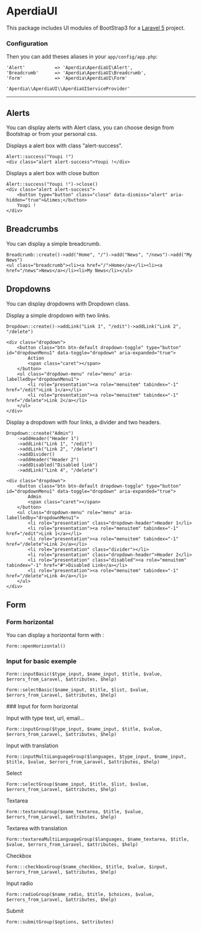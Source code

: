 # AperdiaUI

This package includes UI modules of BootStrap3 for a [Laravel 5](http://www.laravel.com) project.

### Configuration

Then you can add theses aliases in your `app/config/app.php`:

    'Alert'           => 'Aperdia\AperdiaUI\Alert',
    'Breadcrumb'      => 'Aperdia\AperdiaUI\Breadcrumb',
    'Form'            => 'Aperdia\AperdiaUI\Form'

    'Aperdia\\AperdiaUI\\AperdiaUIServiceProvider'

---

## Alerts

You can display alerts with Alert class, you can choose design from Bootstrap or from your personal css.

Displays a alert box with class "alert-success".

    Alert::success("Youpi !")
    <div class="alert alert-success">Youpi !</div>

Displays a alert box with close button

    Alert::success("Youpi !")->close()
    <div class="alert alert-success">
        <button type="button" class="close" data-dismiss="alert" aria-hidden="true">&times;</button>
        Youpi !
    </div>

## Breadcrumbs

You can display a simple breadcrumb.

    Breadcrumb::create()->add("Home", "/")->add("News", "/news")->add("My News")
    <ul class="breadcrumb"><li><a href="/">Home</a></li><li><a href="/news">News</a></li><li>My News</li></ul>

## Dropdowns

You can display dropdowns with Dropdown class.

Display a simple dropdown with two links.

    Dropdown::create()->addLink("Link 1", "/edit")->addLink("Link 2", "/delete")

    <div class="dropdown">
        <button class="btn btn-default dropdown-toggle" type="button" id="dropdownMenu1" data-toggle="dropdown" aria-expanded="true">
            Action
            <span class="caret"></span>
        </button>
        <ul class="dropdown-menu" role="menu" aria-labelledby="dropdownMenu1">
            <li role="presentation"><a role="menuitem" tabindex="-1" href="/edit">Link 1</a></li>
            <li role="presentation"><a role="menuitem" tabindex="-1" href="/delete">Link 2</a></li>
        </ul>
    </div>

Display a dropdown with four links, a divider and two headers.

    Dropdown::create("Admin")
        ->addHeader("Header 1")
        ->addLink("Link 1", "/edit")
        ->addLink("Link 2", "/delete")
        ->addDivider()
        ->addHeader("Header 2")
        ->addDisabled("Disabled link")
        ->addLink("Link 4", "/delete")

    <div class="dropdown">
        <button class="btn btn-default dropdown-toggle" type="button" id="dropdownMenu1" data-toggle="dropdown" aria-expanded="true">
            Admin
            <span class="caret"></span>
        </button>
        <ul class="dropdown-menu" role="menu" aria-labelledby="dropdownMenu1">
            <li role="presentation" class="dropdown-header">Header 1</li>
            <li role="presentation"><a role="menuitem" tabindex="-1" href="/edit">Link 1</a></li>
            <li role="presentation"><a role="menuitem" tabindex="-1" href="/delete">Link 2</a></li>
            <li role="presentation" class="divider"></li>
            <li role="presentation" class="dropdown-header">Header 2</li>
            <li role="presentation" class="disabled"><a role="menuitem" tabindex="-1" href="#">Disabled Link</a></li>
            <li role="presentation"><a role="menuitem" tabindex="-1" href="/delete">Link 4</a></li>
        </ul>
    </div>

## Form

### Form horizontal

You can display a horizontal form with :

    Form::openHorizontal()

### Input for basic exemple

    Form::inputBasic($type_input, $name_input, $title, $value, $errors_from_Laravel, $attributes, $help)

    Form::selectBasic($name_input, $title, $list, $value, $errors_from_Laravel, $attributes, $help)

### Input for form horizontal

Input with type text, url, email...

    Form::inputGroup($type_input, $name_input, $title, $value, $errors_from_Laravel, $attributes, $help)

Input with translation

    Form::inputMultiLanguageGroup($languages, $type_input, $name_input, $title, $value, $errors_from_Laravel, $attributes, $help)

Select

    Form::selectGroup($name_input, $title, $list, $value, $errors_from_Laravel, $attributes, $help)

Textarea

    Form::textareaGroup($name_textarea, $title, $value, $errors_from_Laravel, $attributes, $help)

Textarea with translation

    Form::textareaMultiLanguageGroup($languages, $name_textarea, $title, $value, $errors_from_Laravel, $attributes, $help)

Checkbox

    Form:::checkboxGroup($name_checkbox, $title, $value, $input, $errors_from_Laravel, $attributes, $help)

Input radio

    Form::radioGroup($name_radio, $title, $choices, $value, $errors_from_Laravel, $attributes, $help)

Submit

    Form::submitGroup($options, $attributes)
